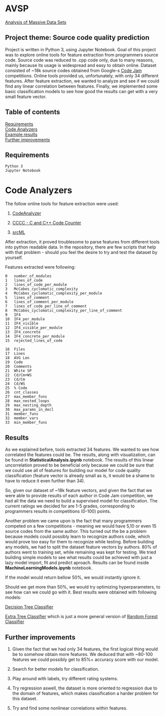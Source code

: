 # AVSP
[Analysis of Massive Data Sets](https://www.fer.unizg.hr/en/course/aomds)

## Project theme: Source code quality prediction 

Project is written in Python 3, using Jupyter Notebook. 
Goal of this project was to explore online tools for feature extraction from programmers source code.
Source code was reduced to .cpp code only, due to many reasons, mainly because its usage is widespread and easy to obtain online.
Dataset consisted of ~18k source codes obtained from Google-s [Code Jam](https://code.google.com/codejam/) competitions.
Online tools provided us, unfortunately, with only 34 different features.
After feature extraction, we wanted to analyze and see if we could find any linear correlation between features.
Finally, we implemented some basic classification models to see how good the results can get with a very small feature vector.

## Table of contents

<a href="#Req">Requirements</a><br>
<a href="#analyzers">Code Analyzers</a><br>
<a href='#Results'>Example results</a><br>
<a href='#improvements'>Further improvements</a><br>

## Requirements
<a id='Req'></a>


```
Python 3
Jupyter Notebook
```

# Code Analyzers
<a id='analyzers'></a>

The follow online tools for feature extraction were used:

1. [CodeAnalyzer](http://www.codeanalyzer.teel.ws/)
    
2. [CCCC - C and C++ Code Counter](http://cccc.sourceforge.net/)
    
3. [srcML](https://en.wikipedia.org/wiki/SrcML)
    
After extraction, it proved troublesome to parse features from different tools into python readable data.
In the repository, there are few scripts that help with that problem - should you feel the desire to try and test the dataset by yourself.

Features extracted were following:

```
0   number_of_modules
1   lines_of_code
2   lines_of_code_per_module
3   McCabes_cyclomatic_complexity
4   McCabes_cyclomatic_complexity_per_module
5   lines_of_comment
6   lines_of_comment_per_module
7   lines_of_code_per_line_of_comment
8   McCabes_cyclomatic_complexity_per_line_of_comment
9   IF4
10  IF4_per_module
11  IF4_visible
12  IF4_visible_per_module
13  IF4_concrete
14  IF4_concrete_per_module
15  rejected_lines_of_code

16  Files
17  Lines
18  AVG Len
19  Code
20  Comments
21  White SP
22  Cd/Cm+WS
23  Cd/Cm
24  Cd/WS
25  % Code
26  cnt_classes
27  max_member_funs
28  max_nested_loops
29  max_nesting_depth
30  max_params_in_decl
31  member_funs
32  member_vars
33  min_member_funs
```

## Results
<a id='Results'></a>

As we explained before, tools extracted 34 features.
We wanted to see how correlated the features could be. The results, along with visualization, can be found in <b>StatisticalAnalysis.ipynb</b> notebook.
The results of this linear uncorrelation proved to be beneficial only because we could be sure that we could use all of features for building our
model for code quality classification (feature vector is already small as is, it would be a shame to have to reduce it even further than 34).

So, given our dataset of ~18k feature vectors, and given the fact that we were able to provide results of each author in Code Jam competition, we had
all the data we need to build a supervised model for classification. The current ratings we decided for are 1-5 grades, corresponding to programmers results
in competitions (0-100) points.

Another problem we came upon is the fact that many programmers competed on a few competitions - meaning we would have 5,10 or even 15 source codes from the same author.
This turned out the be a problem because models could possibly learn to recognize authors code, which would prove too easy for them to recognize while testing.
Before building any models, we had to split the dataset feature vectors by authors. 80% of authors went to training set, while remaining was kept for testing.
We tried building simple models to see what results could be achieved with just a lazy model import, fit and predict aproach.
Results can be found inside <b>MachineLearningModels.ipynb</b> notebook.

If the model would return bellow 50%, we would instantly ignore it.

Should we get more than 50%, we would try optimizing hyperparameters, to see how can we could go with it.
Best results were obtained with following models:

[Decision Tree Classifier](http://scikit-learn.org/stable/modules/generated/sklearn.tree.DecisionTreeClassifier.html)

[Extra Tree Classifier](http://scikit-learn.org/stable/modules/generated/sklearn.tree.ExtraTreeClassifier.html) which is just a more general version of [Random Forest Classifier](https://en.wikipedia.org/wiki/Random_forest)


## Further improvements
<a id='improvements'></a>
1.  Given the fact that we had only 34 features, the first logical thing would be to somehow obtain more features. We deduced that with 
        ~80-100 features we could possibly get to 85%+ accuracy score with our model.
        
2.  Search for better models for classification.

3.  Play around with labels, try different rating systems.

4.  Try regression aswell, the dataset is more oriented to regression due to the domain of features, which makes classification a harder problem for this dataset.

5.  Try and find some nonlinear correlations within features.